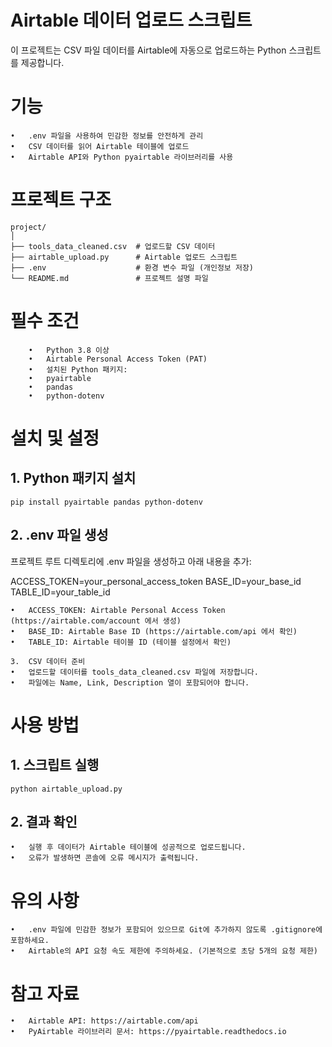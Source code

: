 # Airtable 데이터 업로드 스크립트

이 프로젝트는 CSV 파일 데이터를 Airtable에 자동으로 업로드하는 Python 스크립트를 제공합니다.

# 기능
	•	.env 파일을 사용하여 민감한 정보를 안전하게 관리
	•	CSV 데이터를 읽어 Airtable 테이블에 업로드
	•	Airtable API와 Python pyairtable 라이브러리를 사용

# 프로젝트 구조
```
project/
│
├── tools_data_cleaned.csv  # 업로드할 CSV 데이터
├── airtable_upload.py      # Airtable 업로드 스크립트
├── .env                    # 환경 변수 파일 (개인정보 저장)
└── README.md               # 프로젝트 설명 파일
```

# 필수 조건
```
	•	Python 3.8 이상
	•	Airtable Personal Access Token (PAT)
	•	설치된 Python 패키지:
	•	pyairtable
	•	pandas
	•	python-dotenv
```

# 설치 및 설정

##	1.	Python 패키지 설치

`pip install pyairtable pandas python-dotenv`


##	2.	.env 파일 생성
프로젝트 루트 디렉토리에 .env 파일을 생성하고 아래 내용을 추가:

ACCESS_TOKEN=your_personal_access_token
BASE_ID=your_base_id
TABLE_ID=your_table_id

	•	ACCESS_TOKEN: Airtable Personal Access Token (https://airtable.com/account 에서 생성)
	•	BASE_ID: Airtable Base ID (https://airtable.com/api 에서 확인)
	•	TABLE_ID: Airtable 테이블 ID (테이블 설정에서 확인)

	3.	CSV 데이터 준비
	•	업로드할 데이터를 tools_data_cleaned.csv 파일에 저장합니다.
	•	파일에는 Name, Link, Description 열이 포함되어야 합니다.

# 사용 방법

##	1.	스크립트 실행

`python airtable_upload.py`


##	2.	결과 확인
	•	실행 후 데이터가 Airtable 테이블에 성공적으로 업로드됩니다.
	•	오류가 발생하면 콘솔에 오류 메시지가 출력됩니다.

# 유의 사항

	•	.env 파일에 민감한 정보가 포함되어 있으므로 Git에 추가하지 않도록 .gitignore에 포함하세요.
	•	Airtable의 API 요청 속도 제한에 주의하세요. (기본적으로 초당 5개의 요청 제한)

# 참고 자료

	•	Airtable API: https://airtable.com/api
	•	PyAirtable 라이브러리 문서: https://pyairtable.readthedocs.io